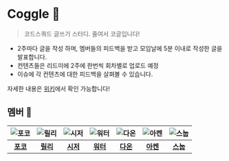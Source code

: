 # Coggle 🥽
> 코드스쿼드 글쓰기 스터디. 줄여서 코글입니다!

- 2주마다 글을 작성 하며, 멤버들의 피드백을 받고 모임날에 5분 이내로 작성한 글을 발표합니다.
- 컨텐츠들은 리드미에 2주에 한번씩 회차별로 업로드 예정
- 이슈에 각 컨텐츠에 대한 피드백을 살펴볼 수 있습니다.

자세한 내용은 [위키](https://github.com/codesquad2023-fe-study/Coggle/wiki)에서 확인 가능합니다!

## 멤버 🌿

| ![포코](https://avatars.githubusercontent.com/u/101160636?v=4) | ![릴리](https://avatars.githubusercontent.com/u/88878874?v=4) | ![시저](https://avatars.githubusercontent.com/u/76683390?v=4) | ![워터](https://avatars.githubusercontent.com/u/104904719?v=4) | ![다온](https://avatars.githubusercontent.com/u/115215178?v=4) | ![아켄](https://avatars.githubusercontent.com/u/96980857?v=4) | ![스눕](https://avatars.githubusercontent.com/u/96381221?v=4) |
| :----------------------------------------------------------: | :----------------------------------------------------------: | :----------------------------------------------------------: | :----------------------------------------------------------: | :----------------------------------------------------------: | :----------------------------------------------------------: |:----------------------------------------------------------: |
|            [**포코**](https://github.com/poco111)            |            [**릴리**](https://github.com/ahnlook)            |          [**시저**](https://github.com/caesar1030)           |            [**워터**](https://github.com/yesolyo)            |           [**다온**](https://github.com/saseungg)            |           [**아켄**](https://github.com/aken-you)            |[**스눕**](https://github.com/realsnoopso)            |

<br />
<br />
